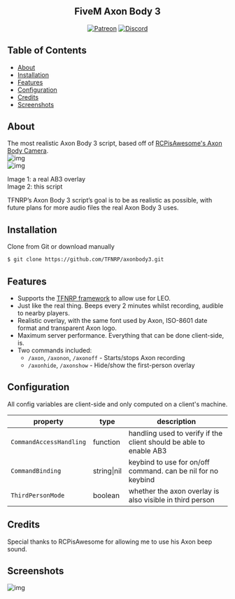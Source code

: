 <h2 align="center">FiveM Axon Body 3</h2>

<p align="center">
<a href="https://patreon.com/yeen"><img alt="Patreon" src="https://img.shields.io/badge/patreon-donate?color=F77F6F&labelColor=F96854&logo=patreon&logoColor=ffffff"></a>
<a href="https://discord.gg/xHaPKfSDtu"><img alt="Discord" src="https://img.shields.io/discord/463778631551025187?color=7389D8&labelColor=6A7EC2&logo=discord&logoColor=ffffff"></a>
</p>

## Table of Contents

- [About](#about)
- [Installation](#installation)
- [Features](#features)
- [Configuration](#configuration)
- [Credits](#credits)
- [Screenshots](#screenshots)

## About

The most realistic Axon Body 3 script, based off of [RCPisAwesome's Axon Body Camera](https://forum.cfx.re/t/realistic-axon-body-camera/1155758).  
![img](https://i.imgur.com/Kzf8WpA.png "Real AB3 overlay")  
![img](https://i.imgur.com/1QQ5LmF.png "This script")  

Image 1: a real AB3 overlay  
Image 2: this script  

TFNRP’s Axon Body 3 script’s goal is to be as realistic as possible, with future plans for more audio files the real Axon Body 3 uses.  

## Installation

Clone from Git or download manually  

```bash
$ git clone https://github.com/TFNRP/axonbody3.git
```

## Features

* Supports the [TFNRP framework](https://github.com/TFNRP/framework) to allow use for LEO.  
* Just like the real thing. Beeps every 2 minutes whilst recording, audible to nearby players.  
* Realistic overlay, with the same font used by Axon, ISO-8601 date format and transparent Axon logo.
* Maximum server performance. Everything that can be done client-side, is.
* Two commands included: 
  * `/axon`, `/axonon`, `/axonoff` - Starts/stops Axon recording
  * `/axonhide`, `/axonshow` - Hide/show the first-person overlay

## Configuration

All config variables are client-side and only computed on a client's machine.  

property | type | description
-- | -- | --
`CommandAccessHandling` | function | handling used to verify if the client should be able to enable AB3  
`CommandBinding ` | string\|nil | keybind to use for on/off command. can be nil for no keybind  
`ThirdPersonMode` | boolean | whether the axon overlay is also visible in third person  

## Credits

Special thanks to RCPisAwesome for allowing me to use his Axon beep sound.

## Screenshots

![img](https://i.imgur.com/mGZXo3l.png)
